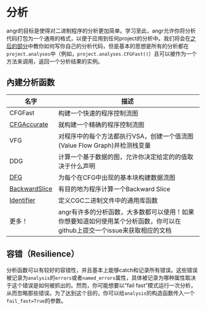 # 分析

angr的目标是使得对二进制程序的分析更加简单。学习至此，angr允许你将分析代码打包为一个通用的格式，以便于应用到任何project的分析中。我们将会在[之后的部分](https://links.jianshu.com/go?to=https%3A%2F%2Fdocs.angr.io%2Fdocs%2Fanalysis_writing.html)中教你如何写你自己的分析代码，但是基本的思想是所有的分析都在`project.analyses`中（例如，`project.analyses.CFGFast()`）且可以被作为一个方法来调用，返回一个分析结果的实例。

## 內建分析函数

| 名字                                                         | 描述                                                         |
| ------------------------------------------------------------ | ------------------------------------------------------------ |
| CFGFast                                                      | 构建一个快速的程序控制流图                                   |
| [CFGAccurate](https://links.jianshu.com/go?to=https%3A%2F%2Fdocs.angr.io%2Fdocs%2Fanalyses%2Fcfg_accurate.html) | 就构建一个精确的程序控制流图                                 |
| VFG                                                          | 对程序中的每个方法都执行VSA，创建一个值流图(Value Flow Graph)并检测栈变量 |
| DDG                                                          | 计算一个基于数据的图，允许你决定给定的的值取决于什么声明     |
| [DFG](https://links.jianshu.com/go?to=https%3A%2F%2Fdocs.angr.io%2Fdocs%2Fanalyses%2Fdfg.md) | 为每个在CFG中出现的基本块构建数据流图                        |
| [BackwardSlice](https://links.jianshu.com/go?to=https%3A%2F%2Fdocs.angr.io%2Fdocs%2Fanalyses%2Fbackward_slice.html) | 有目的地为程序计算一个Backward Slice                         |
| [Identifier](https://links.jianshu.com/go?to=https%3A%2F%2Fdocs.angr.io%2Fdocs%2Fanalyses%2Fidentifier.html) | 定义CGC二进制文件中的通用库函数                              |
| 更多！                                                       | angr有许多的分析函数，大多数都可以使用！如果你想要知道如何使用某个分析函数，你可以在github上提交一个issue来获取相应的文档 |

## 容错（Resilience）

分析函数可以有较好的容错性，并且基本上能够catch和记录所有错误。这些错误被记录为`analysis`的`errors`或者`named_errors`属性，具体被记录为哪种属性取决于这个错误是如何被抓出的。然而，你可能想要以“fail fast”模式运行一次分析，从而忽略那些错误。为了达到这个目的，你可以给`analysis`的构造函数传入一个`fail_fast=True`的参数。